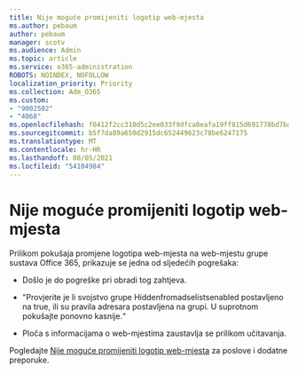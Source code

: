 ```yaml
---
title: Nije moguće promijeniti logotip web-mjesta
ms.author: pebaum
author: pebaum
manager: scotv
ms.audience: Admin
ms.topic: article
ms.service: o365-administration
ROBOTS: NOINDEX, NOFOLLOW
localization_priority: Priority
ms.collection: Adm_O365
ms.custom:
- "9002502"
- "4868"
ms.openlocfilehash: f0412f2cc310d5c2ee033f9dfca0eafa19ff815d691778bd7ba6030e6c494bdd
ms.sourcegitcommit: b5f7da89a650d2915dc652449623c78be6247175
ms.translationtype: MT
ms.contentlocale: hr-HR
ms.lasthandoff: 08/05/2021
ms.locfileid: "54104984"
---
```

# <a name="unable-to-change-site-logo"></a>Nije moguće promijeniti logotip web-mjesta

Prilikom pokušaja promjene logotipa web-mjesta na web-mjestu grupe sustava Office 365, prikazuje se jedna od sljedećih pogrešaka:

- Došlo je do pogreške pri obradi tog zahtjeva.

- "Provjerite je li svojstvo grupe Hiddenfromadselistsenabled postavljeno na true, ili su pravila adresara postavljena na grupi. U suprotnom pokušajte ponovno kasnije.“

- Ploča s informacijama o web-mjestima zaustavlja se prilikom učitavanja.

Pogledajte [Nije moguće promijeniti logotip web-mjesta](https://docs.microsoft.com/sharepoint/troubleshoot/sites/error-when-changing-o365-site-logo) za poslove i dodatne preporuke.
